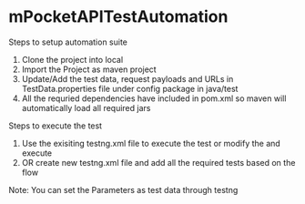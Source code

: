 # mPocketAPITestAutomation

Steps to setup automation suite
1. Clone the project into local
2. Import the Project as maven project
3. Update/Add the test data, request payloads and URLs in TestData.properties file under config package in java/test
4. All the requried dependencies have included in pom.xml so maven will automatically load all required jars

Steps to execute the test
1. Use the exisiting testng.xml file to execute the test or modify the and execute
2. OR create new testng.xml file and add all the required tests based on the flow

Note: You can set the Parameters as test data through testng
